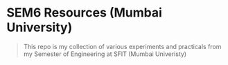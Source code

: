 # SEM6 Resources (Mumbai University)

>This repo is my collection of various experiments and practicals from my Semester of Engineering at SFIT (Mumbai Univeristy)

